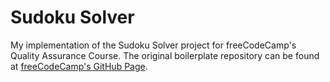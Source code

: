 # Sudoku Solver

My implementation of the Sudoku Solver project for freeCodeCamp's Quality Assurance Course. The original boilerplate repository can be found at [freeCodeCamp's GitHub Page](https://github.com/freeCodeCamp/boilerplate-project-sudoku-solver.git).
